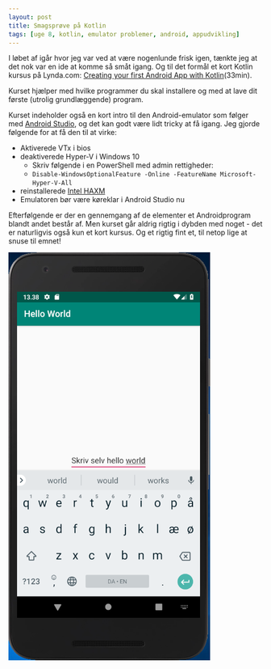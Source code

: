```yaml
---
layout: post
title: Smagsprøve på Kotlin
tags: [uge 8, kotlin, emulator problemer, android, appudvikling]
---
```


I løbet af igår hvor jeg var ved at være nogenlunde frisk igen, tænkte jeg at det nok var en ide at komme så småt igang. 
Og til det formål et kort Kotlin kursus på Lynda.com: [Creating your first Android App with Kotlin](https://www.lynda.com/Kotlin-tutorials/Creating-Your-First-Android-App-Kotlin/645031-2.html)(33min). 

Kurset hjælper med hvilke programmer du skal installere og med at lave dit første (utrolig grundlæggende) program.

Kurset indeholder også en kort intro til den Android-emulator som følger med [Android Studio](https://developer.android.com/studio), og det kan godt være lidt tricky at få igang. Jeg gjorde følgende for at få den til at virke:
- Aktiverede VTx i bios
- deaktiverede Hyper-V i Windows 10
  - Skriv følgende i en PowerShell med admin rettigheder:
  - `Disable-WindowsOptionalFeature -Online -FeatureName Microsoft-Hyper-V-All`
- reinstallerede [Intel HAXM](https://github.com/intel/haxm/releases/tag/v7.4.1)
- Emulatoren bør være køreklar i Android Studio nu

Efterfølgende er der en gennemgang af de elementer et Androidprogram blandt andet består af. Men kurset går aldrig rigtig i dybden med noget - det er naturligvis også kun et kort kursus. Og et rigtig fint et, til netop lige at snuse til emnet!

![](/img/androidhw2.PNG)
